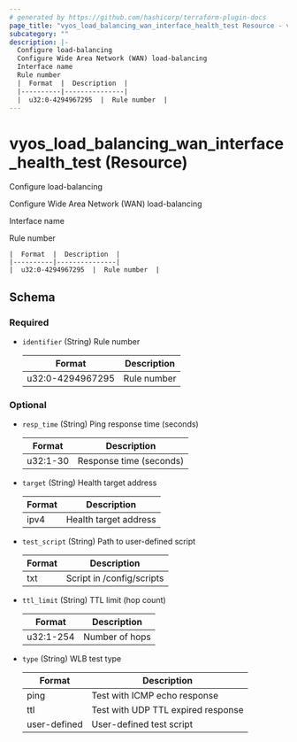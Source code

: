```yaml
---
# generated by https://github.com/hashicorp/terraform-plugin-docs
page_title: "vyos_load_balancing_wan_interface_health_test Resource - vyos"
subcategory: ""
description: |-
  Configure load-balancing
  Configure Wide Area Network (WAN) load-balancing
  Interface name
  Rule number
  |  Format  |  Description  |
  |----------|---------------|
  |  u32:0-4294967295  |  Rule number  |
---
```


# vyos_load_balancing_wan_interface_health_test (Resource)

Configure load-balancing

Configure Wide Area Network (WAN) load-balancing

Interface name

Rule number

    |  Format  |  Description  |
    |----------|---------------|
    |  u32:0-4294967295  |  Rule number  |



<!-- schema generated by tfplugindocs -->
## Schema

### Required

- `identifier` (String) Rule number

    |  Format  |  Description  |
    |----------|---------------|
    |  u32:0-4294967295  |  Rule number  |

### Optional

- `resp_time` (String) Ping response time (seconds)

    |  Format  |  Description  |
    |----------|---------------|
    |  u32:1-30  |  Response time (seconds)  |
- `target` (String) Health target address

    |  Format  |  Description  |
    |----------|---------------|
    |  ipv4  |  Health target address  |
- `test_script` (String) Path to user-defined script

    |  Format  |  Description  |
    |----------|---------------|
    |  txt  |  Script in /config/scripts  |
- `ttl_limit` (String) TTL limit (hop count)

    |  Format  |  Description  |
    |----------|---------------|
    |  u32:1-254  |  Number of hops  |
- `type` (String) WLB test type

    |  Format  |  Description  |
    |----------|---------------|
    |  ping  |  Test with ICMP echo response  |
    |  ttl  |  Test with UDP TTL expired response  |
    |  user-defined  |  User-defined test script  |

